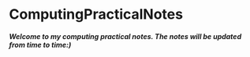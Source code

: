 # ComputingPracticalNotes
##### Welcome to my computing practical notes. The notes will be updated from time to time:)
